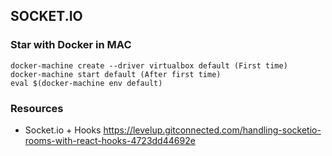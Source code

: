 <!-- TABLE OF CONTENTS -->
## SOCKET.IO 

### Star with Docker in MAC
```
docker-machine create --driver virtualbox default (First time)
docker-machine start default (After first time)
eval $(docker-machine env default)
```

### Resources
* Socket.io + Hooks https://levelup.gitconnected.com/handling-socketio-rooms-with-react-hooks-4723dd44692e
